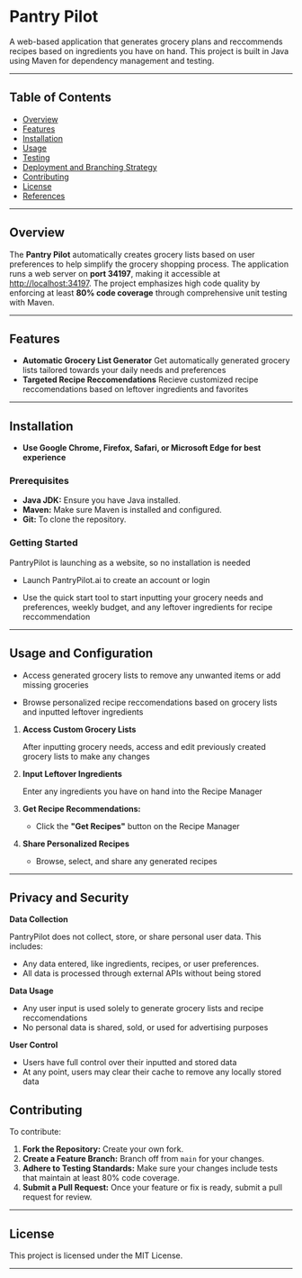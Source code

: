 
# Pantry Pilot

A web-based application that generates grocery plans and reccommends recipes based on ingredients you have on hand. This project is built in Java using Maven for dependency management and testing.

---

## Table of Contents

- [Overview](#overview)
- [Features](#features)
- [Installation](#installation)
- [Usage](#usage)
- [Testing](#testing)
- [Deployment and Branching Strategy](#deployment-and-branching-strategy)
- [Contributing](#contributing)
- [License](#license)
- [References](#references)

---

## Overview

The **Pantry Pilot** automatically creates grocery lists based on user preferences to help simplify the grocery shopping process. The application runs a web server on **port 34197**, making it accessible at [http://localhost:34197](http://localhost:34197). The project emphasizes high code quality by enforcing at least **80% code coverage** through comprehensive unit testing with Maven.

---

## Features

- **Automatic Grocery List Generator** Get automatically generated grocery lists tailored towards your daily needs and preferences
- **Targeted Recipe Reccomendations** Recieve customized recipe reccomendations based on leftover ingredients and favorites

---

## Installation

- **Use Google Chrome, Firefox, Safari, or Microsoft Edge for best experience**

### Prerequisites

- **Java JDK:** Ensure you have Java installed.
- **Maven:** Make sure Maven is installed and configured.
- **Git:** To clone the repository.

### Getting Started

PantryPilot is launching as a website, so no installation is needed

- Launch PantryPilot.ai to create an account or login

- Use the quick start tool to start inputting your grocery needs and preferences, weekly budget, and any leftover ingredients for recipe reccommendation


----------

## Usage and Configuration

- Access generated grocery lists to remove any unwanted items or add missing groceries

- Browse personalized recipe reccomendations based on grocery lists and inputted leftover ingredients

1.  **Access Custom Grocery Lists**
    
    After inputting grocery needs, access and edit previously created grocery lists to make any changes
    
2.  **Input Leftover Ingredients**
    
    Enter any ingredients you have on hand into the Recipe Manager 
    
3.  **Get Recipe Recommendations:**
    
    -   Click the **"Get Recipes"** button on the Recipe Manager

4. **Share Personalized Recipes**
   
   -    Browse, select, and share any generated recipes

----------

## Privacy and Security

**Data Collection**

PantryPilot does not collect, store, or share personal user data. This includes:

- Any data entered, like ingredients, recipes, or user preferences.
- All data is processed through external APIs without being stored

**Data Usage**

- Any user input is used solely to generate grocery lists and recipe reccomendations
- No personal data is shared, sold, or used for advertising purposes

**User Control**

- Users have full control over their inputted and stored data
- At any point, users may clear their cache to remove any locally stored data

## Contributing

To contribute:

1.  **Fork the Repository:** Create your own fork.
2.  **Create a Feature Branch:** Branch off from `main` for your changes.
3.  **Adhere to Testing Standards:** Make sure your changes include tests that maintain at least 80% code coverage.
4.  **Submit a Pull Request:** Once your feature or fix is ready, submit a pull request for review.

----------

## License

This project is licensed under the MIT License.

----------
